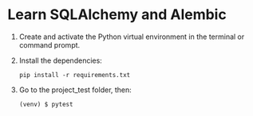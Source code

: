 # Learn SQLAlchemy and Alembic
1. Create and activate the Python virtual environment in the terminal or command prompt.
2. Install the dependencies:

   `pip install -r requirements.txt`
   
3. Go to the project_test folder, then:

    `(venv) $ pytest`
    


